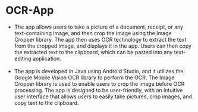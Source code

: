# OCR-App

 
  

 
    

<ul>
  <li> The app allows users to take a picture of a document, receipt, or any text-containing image, and then crop the image using the Image Cropper library. The app then uses OCR technology to extract the text from the cropped image, and displays it in the app. Users can then copy the extracted text to the clipboard, which can be pasted into any text-editing application.  </li>
  <br>
  <li> The app is developed in Java using Android Studio, and it utilizes the Google Mobile Vision OCR library to perform the OCR. The Image Cropper library is used to enable users to crop the image before OCR processing. The app is designed to be user-friendly, with an intuitive user interface that allows users to easily take pictures, crop images, and copy text to the clipboard.</li>   </li>
   
</ul>
